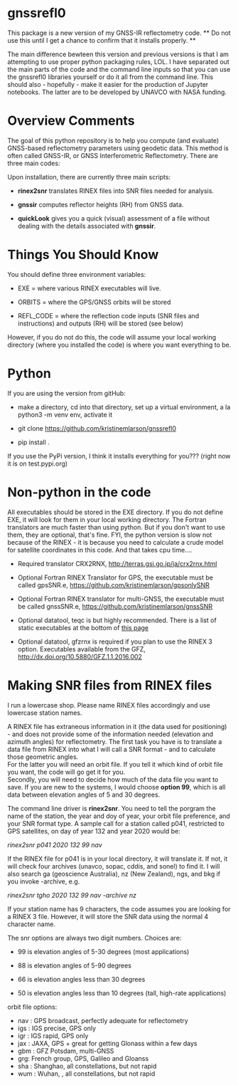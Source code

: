 # gnssrefl0
This package is a new version of my GNSS-IR reflectometry code.
** Do not use this until I get a chance to confirm that it installs properly. **

The main difference bewteen this version and previous versions is that I am
attempting to use proper python packaging rules, LOL. I have separated out the main
parts of the code and the command line inputs so that you can use the gnssrefl0 libraries
yourself or do it all from the command line. This should also - hopefully - make
it easier for the production of Jupyter notebooks. The latter are to be developed
by UNAVCO with NASA funding.


# Overview Comments

The goal of this python repository is to help you compute (and evaluate) GNSS-based
reflectometry parameters using geodetic data. This method is often
called GNSS-IR, or GNSS Interferometric Reflectometry. There are three main codes:


Upon installation, there are currently three main scripts:

* **rinex2snr** translates RINEX files into SNR files needed for analysis.

* **gnssir** computes reflector heights (RH) from GNSS data.

* **quickLook** gives you a quick (visual) assessment of a file without dealing
with the details associated with **gnssir**.

# Things You Should Know

You should define three environment variables:

* EXE = where various RINEX executables will live.

* ORBITS = where the GPS/GNSS orbits will be stored

* REFL_CODE = where the reflection code inputs (SNR files and instructions) and outputs (RH)
will be stored (see below)

However, if you do not do this, the code will assume your local working directory (where you installed
the code) is where you want everything to be.

# Python

If you are using the version from gitHub:

* make a directory, cd into that directory, set up a virtual environment, a la python3 -m venv env, activate it

* git clone https://github.com/kristinemlarson/gnssrefl0 

* pip install .

If you use the PyPi version, I think it installs everything for you??? (right now it is on test.pypi.org)

# Non-python in the code

All executables should be stored in the EXE directory.  If you do not define EXE, it will look for them in your 
local working directory.  The Fortran translators are much faster than using python. But if you don't want to use them,
they are optional, that's fine. FYI, the python version is slow not because of the RINEX - it is because you need to calculate
a crude model for satellite coordinates in this code. And that takes cpu time....

* Required translator CRX2RNX, http://terras.gsi.go.jp/ja/crx2rnx.html

* Optional Fortran RINEX Translator for GPS, the executable must be called gpsSNR.e, https://github.com/kristinemlarson/gpsonlySNR

* Optional Fortran RINEX translator for multi-GNSS, the executable must be called gnssSNR.e, https://github.com/kristinemlarson/gnssSNR

* Optional datatool, teqc is but highly recommended.  There is a list of static executables at the
bottom of [this page](http://www.unavco.org/software/data-processing/teqc/teqc.html)

* Optional datatool, gfzrnx is required if you plan to use the RINEX 3 option. Executables available from the GFZ,
http://dx.doi.org/10.5880/GFZ.1.1.2016.002


# Making SNR files from RINEX files

I run a lowercase shop. Please name RINEX files accordingly and use lowercase station names.

A RINEX file has extraneous information in it (the data used for positioning) - and does not provide some of the 
information needed (elevation and azimuth angles) for reflectometry. The first task you 
have is to translate a data file from
RINEX into what I will call a SNR format - and to calculate those geometric angles.  
For the latter you will need an orbit file. If you tell it which
kind of orbit file you want, the code will go get it for you.  
Secondly, you will need to decide how much of the data file you want to save. If you are new
to the systems, I would choose **option 99**, which is all data between elevation angles of 5 and 30 degrees.

The command line driver is **rinex2snr**. You need to tell the porgram the name of the station,
the year and doy of year, your orbit file preference, and your SNR format type.
A sample call for a station called p041, restricted to GPS 
satellites, on day of year 132 and year 2020 would be:


*rinex2snr p041 2020 132 99 nav*

If the RINEX file for p041 is in your local directory, it will translate it.  If not, 
it will check four archives (unavco, sopac, cddis, and sonel) to find it. 
I will also search ga (geoscience Australia), nz (New Zealand), ngs, and bkg if you invoke -archive,
e.g.

*rinex2snr tgho 2020 132 99 nav -archive nz*
 

If your station name has 9 characters, the code assumes you are looking for a
RINEX 3 file. However, it will store the SNR data using the normal
4 character name.


The snr options are always two digit numbers.  Choices are:

- 99 is elevation angles of 5-30 degrees  (most applications)

- 88 is elevation angles of 5-90 degrees

- 66 is elevation angles less than 30 degrees

- 50 is elevation angles less than 10 degrees (tall, high-rate applications)

orbit file options:

- nav : GPS broadcast, perfectly adequate for reflectometry
- igs : IGS precise, GPS only
- igr : IGS rapid, GPS only
- jax : JAXA, GPS + great for getting Glonass within a few days
- gbm : GFZ Potsdam, multi-GNSS
- grg: French group, GPS, Galileo and Gloanss  
- sha : Shanghao, all constellations, but not rapid
- wum : Wuhan, , all constellations, but not rapid

